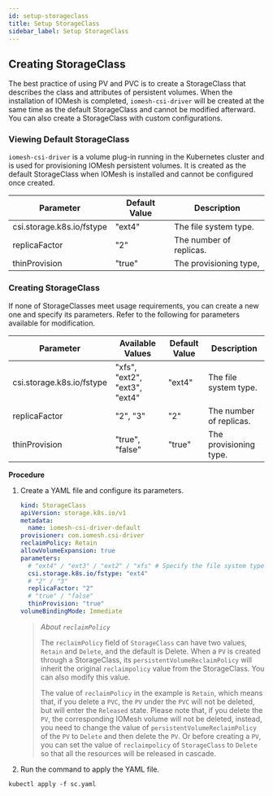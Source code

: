 ```yaml
---
id: setup-storageclass
title: Setup StorageClass
sidebar_label: Setup StorageClass
---
```


## Creating StorageClass

The best practice of using PV and PVC is to create a StorageClass that describes the class and attributes of persistent volumes. When the installation of IOMesh is completed, `iomesh-csi-driver` will be created at the same time as the default StorageClass and cannot be modified afterward. You can also create a StorageClass with custom configurations.

### Viewing Default StorageClass

`iomesh-csi-driver` is a volume plug-in running in the Kubernetes cluster and is used for provisioning IOMesh persistent volumes. It is created as the default StorageClass when IOMesh is installed and cannot be configured once created.

| Parameter| Default Value | Description|
| ----- | ----- | ---------- |
| csi.storage.k8s.io/fstype | "ext4"  | The file system type.  |
| replicaFactor             |"2"     | The number of replicas.                     |
| thinProvision             | "true"  | The provisioning type, |

### Creating StorageClass

If none of StorageClasses meet usage requirements, you can create a new one and specify its parameters. Refer to the following for parameters available for modification.

| Parameter| Available Values| Default Value | Description|
| ----- | ----- | ------- | ---------- |
| csi.storage.k8s.io/fstype | "xfs", "ext2", "ext3", "ext4" | "ext4"  | The file system type.           |
| replicaFactor             | "2", "3"                      | "2"     | The number of replicas.                    |
| thinProvision             | "true", "false"               | "true"  | The provisioning type. |

**Procedure**

1. Create a YAML file and configure its parameters.

    ```yaml
    kind: StorageClass
    apiVersion: storage.k8s.io/v1
    metadata:
      name: iomesh-csi-driver-default
    provisioner: com.iomesh.csi-driver 
    reclaimPolicy: Retain
    allowVolumeExpansion: true
    parameters:
      # "ext4" / "ext3" / "ext2" / "xfs" # Specify the file system type.
      csi.storage.k8s.io/fstype: "ext4"
      # "2" / "3"
      replicaFactor: "2"
      # "true" / "false"
      thinProvision: "true"
    volumeBindingMode: Immediate
    ```

    > _About `reclaimPolicy`_
    > 
    > The `reclaimPolicy` field of `StorageClass` can have two values, `Retain` and `Delete`, and the default is Delete. When a `PV` is created through a StorageClass, its `persistentVolumeReclaimPolicy` will inherit the original `reclaimpolicy` value from the StorageClass. You can also modify this value. 
    > 
    > The value of `reclaimPolicy` in the example is `Retain`, which means that, if you delete a `PVC`, the `PV` under the `PVC` will not be deleted, but will enter the `Released` state. Please note that, if you delete the `PV`, the corresponding IOMesh volume will not be deleted, instead, you need to change the value of `persistentVolumeReclaimPolicy` of the `PV` to `Delete` and then delete the `PV`. Or before creating a `PV`, you can set the value of `reclaimpolicy` of `StorageClass`  to `Delete` so that all the resources will be released in cascade.

2. Run the command to apply the YAML file.

```
kubectl apply -f sc.yaml
```
  
